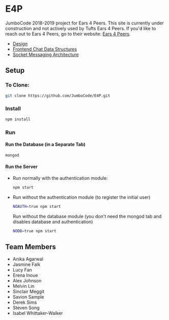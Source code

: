 # E4P
JumboCode 2018-2019 project for Ears 4 Peers. This site is currently under construction and not actively used by Tufts Ears 4 Peers. If you'd like to reach out to Ears 4 Peers, go to their website: [Ears 4 Peers](http://sites.tufts.edu/ears4peers/ "Ears 4 Peers Site").

* [Design](https://github.com/JumboCode/E4P/wiki/Design "E4P Design")
* [Frontend Chat Data Structures](https://github.com/JumboCode/E4P/wiki/Front-End-Data-Structure "Frontend Data Structures")
* [Socket Messaging Architecture](https://github.com/JumboCode/E4P/wiki/Socket-IO-Architecture "Socket Messaging Architecture")

## Setup
### To Clone:
```sh
git clone https://github.com/JumboCode/E4P.git
```
### Install
```sh
npm install
```
### Run
#### Run the Database (in a Separate Tab)
```sh
mongod
```
#### Run the Server
- Run normally with the authentication module:
  ```sh
  npm start
  ```

- Run without the authentication module (to register the initial user)
  ```sh
  NOAUTH=true npm start
  ```
  
  Run without the database module (you don't need the mongod tab and disables database and authentication)
  ```sh
  NODB=true npm start
  ```
  
## Team Members
- Anika Agarwal
- Jasmine Falk
- Lucy Fan
- Erena Inoue
- Alex Johnson
- Melvin Lin
- Sinclair Meggit
- Savion Sample
- Derek Sims
- Steven Song
- Isabel Whittaker-Walker
